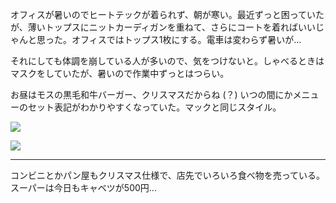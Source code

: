 オフィスが暑いのでヒートテックが着られず、朝が寒い。最近ずっと困っていたが、薄いトップスにニットカーディガンを重ねて、さらにコートを着ればいいじゃんと思った。オフィスではトップス1枚にする。電車は変わらず暑いが...

それにしても体調を崩している人が多いので、気をつけないと。しゃべるときはマスクをしていたが、暑いので作業中ずっとはつらい。

お昼はモスの黒毛和牛バーガー、クリスマスだからね (？) いつの間にかメニューのセット表記がわかりやすくなっていた。マックと同じスタイル。

![](https://photos.old.apkas.net/medium/202412/20241224-130837.webp)

![](https://photos.old.apkas.net/medium/202412/20241224-133440.webp)

---

コンビニとかパン屋もクリスマス仕様で、店先でいろいろ食べ物を売っている。スーパーは今日もキャベツが500円...
